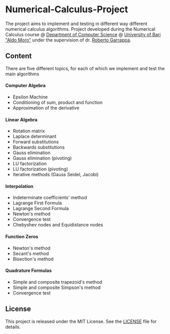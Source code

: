 # Numerical-Calculus-Project
The project aims to implement and testing in different way different numerical calculus algorithms. Project developed during the Numerical Calculus course @ [Department of Computer Science](https://www.uniba.it/ricerca/dipartimenti/informatica) @ [University of Bari "Aldo Moro"](http://www.uniba.it/) under the supervision of dr. [Roberto Garrappa](https://www.dm.uniba.it/members/garrappa).
## Content
There are five different topics, for each of which we implement and test the main algorithms
#### Computer Algebra
* Epsilon Machine
* Conditioning of sum, product and function
* Approximation of the derivative
#### Linear Algebra
* Rotation matrix
* Laplace determinant
* Forward substitutions
* Backwards substitutions
* Gauss elimination 
* Gauss elimination (pivoting)
* LU factorization
* LU factorization (pivoting)
* Iterative methods (Gauss Seidel, Jacobi)
#### Interpolation
* Indeterminate coefficients' method
* Lagrange First Formula
* Lagrange Second Formula
* Newton's method
* Convergence test
* Chebyshev nodes and Equidistance nodes
#### Function Zeros
* Newton's method
* Secant's method
* Bisection's method

#### Quadrature Formulas
* Simple and composite trapezoid's method
* Simple and composite Simpson's method
* Convergence test
## License
This project is released under the MIT License. See the [LICENSE](LICENSE) file for details.
